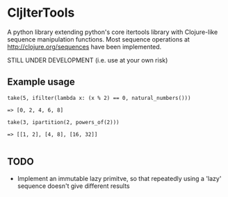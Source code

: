 # CljIterTools

A python library extending python's core itertools library with Clojure-like sequence manipulation functions. Most sequence operations at http://clojure.org/sequences have been implemented.

STILL UNDER DEVELOPMENT (i.e. use at your own risk)

## Example usage

```
take(5, ifilter(lambda x: (x % 2) == 0, natural_numbers()))

=> [0, 2, 4, 6, 8]

take(3, ipartition(2, powers_of(2)))

=> [[1, 2], [4, 8], [16, 32]]


```

## TODO

- Implement an immutable lazy primitve, so that repeatedly using a 'lazy' sequence doesn't give different results 